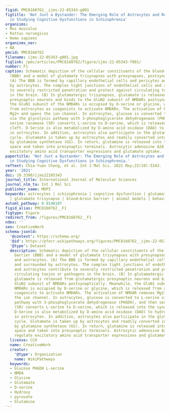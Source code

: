 ```yaml
---
figid: PMC8160762__ijms-22-05343-g001
figtitle: 'Not Just a Bystander: The Emerging Role of Astrocytes and Research Tools
  in Studying Cognitive Dysfunctions in Schizophrenia'
organisms:
- Mus musculus
- Rattus norvegicus
- Homo sapiens
organisms_ner:
- NA
pmcid: PMC8160762
filename: ijms-22-05343-g001.jpg
figlink: /pmc/articles/PMC8160762/figure/ijms-22-05343-f001/
number: F1
caption: Schematic depiction of the cellular constituents of the blood–brain barrier
  (BBB) and a model of glutamate trisynapses with presynapses, postsynapses, and astrocytes.
  (A) The BBB is formed by capillary endothelial cells and pericytes and surrounded
  by astrocytes. The complex tight junctions of endothelial cells and astrocytes contribute
  to severely restricted penetration and protect against circulating toxins or pathogens
  in the brain. (B) In glutamatergic trisynapses, glutamate is released from glutamatergic
  presynaptic neurons and binds to the GluN2 subunit of NMDARs postsynaptically. Meanwhile,
  the GluN1 subunit of the NMDARs is occupied by D-serine or glycine, which is released
  from astrocytes as coagonists to activate NMDARs. The activation of NMDAR removes
  Mg2+ and opens the ion channel. In astrocytes, glucose is converted to L-serine
  via the glycolysis pathway with 3-phosphoglycerate dehydrogenase (PHGDH), and then
  serine racemase (SR) converts L-serine to D-serine, which is released into the synaptic
  cleft. D-Serine is also metabolized by D-amino acid oxidase (DAO) to hydroxypyruvate
  in astrocytes. In addition, astrocytes also participate in the glutamate–glutamine
  cycle. Glutamate is taken up by astrocytes and readily converted into glutamine
  by glutamine synthetase (GS). In return, glutamine is released into the extracellular
  space and taken into presynaptic terminals. Astrocytic adenosine A2A receptors regulate
  excitatory amino acid transporter expressions and glutamate uptake.
papertitle: 'Not Just a Bystander: The Emerging Role of Astrocytes and Research Tools
  in Studying Cognitive Dysfunctions in Schizophrenia.'
reftext: Chia-Yuan Chang, et al. Int J Mol Sci. 2021 May;22(10):5343.
year: '2021'
doi: 10.3390/ijms22105343
journal_title: International Journal of Molecular Sciences
journal_nlm_ta: Int J Mol Sci
publisher_name: MDPI
keywords: astrocytes | schizophrenia | cognitive dysfunction | glutamate transmission
  | glutamate trisynapse | blood–brain barrier | animal models | behavioral tasks
automl_pathway: 0.9148107
figid_alias: PMC8160762__F1
figtype: Figure
redirect_from: /figures/PMC8160762__F1
ndex: ''
seo: CreativeWork
schema-jsonld:
  '@context': https://schema.org/
  '@id': https://pfocr.wikipathways.org/figures/PMC8160762__ijms-22-05343-g001.html
  '@type': Dataset
  description: Schematic depiction of the cellular constituents of the blood–brain
    barrier (BBB) and a model of glutamate trisynapses with presynapses, postsynapses,
    and astrocytes. (A) The BBB is formed by capillary endothelial cells and pericytes
    and surrounded by astrocytes. The complex tight junctions of endothelial cells
    and astrocytes contribute to severely restricted penetration and protect against
    circulating toxins or pathogens in the brain. (B) In glutamatergic trisynapses,
    glutamate is released from glutamatergic presynaptic neurons and binds to the
    GluN2 subunit of NMDARs postsynaptically. Meanwhile, the GluN1 subunit of the
    NMDARs is occupied by D-serine or glycine, which is released from astrocytes as
    coagonists to activate NMDARs. The activation of NMDAR removes Mg2+ and opens
    the ion channel. In astrocytes, glucose is converted to L-serine via the glycolysis
    pathway with 3-phosphoglycerate dehydrogenase (PHGDH), and then serine racemase
    (SR) converts L-serine to D-serine, which is released into the synaptic cleft.
    D-Serine is also metabolized by D-amino acid oxidase (DAO) to hydroxypyruvate
    in astrocytes. In addition, astrocytes also participate in the glutamate–glutamine
    cycle. Glutamate is taken up by astrocytes and readily converted into glutamine
    by glutamine synthetase (GS). In return, glutamine is released into the extracellular
    space and taken into presynaptic terminals. Astrocytic adenosine A2A receptors
    regulate excitatory amino acid transporter expressions and glutamate uptake.
  license: CC0
  name: CreativeWork
  creator:
    '@type': Organization
    name: WikiPathways
  keywords:
  - Glucose PHGDH L-serine
  - NMDA
  - Glycine
  - Glutamate
  - D-serine
  - Hydroxy
  - pyruvate
  - Glutamine
---
```

